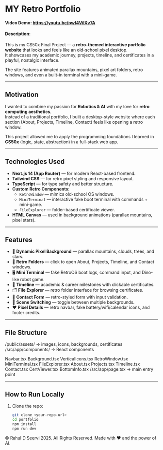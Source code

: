 # MY Retro Portfolio

#### Video Demo:  https://youtu.be/pwf4VilXv7A
#### Description:
This is my CS50x Final Project — a **retro-themed interactive portfolio website** that looks and feels like an old-school pixel desktop.  
It showcases my academic journey, projects, timeline, and certificates in a playful, nostalgic interface.  

The site features animated parallax mountains, pixel art folders, retro windows, and even a built-in terminal with a mini-game.  

---

## Motivation
I wanted to combine my passion for **Robotics & AI** with my love for **retro computing aesthetics**.  
Instead of a traditional portfolio, I built a desktop-style website where each section (About, Projects, Timeline, Contact) feels like opening a retro window.  

This project allowed me to apply the programming foundations I learned in **CS50x** (logic, state, abstraction) in a full-stack web app.  

---

## Technologies Used
- **Next.js 14 (App Router)** — for modern React-based frontend.  
- **Tailwind CSS** — for retro pixel styling and responsive layout.  
- **TypeScript** — for type safety and better structure.  
- **Custom Retro Components**:
  - `RetroWindow` — mimics old-school OS windows.  
  - `MiniTerminal` — interactive fake boot terminal with commands + mini-game.  
  - `FileExplorer` — folder-based certificate viewer.  
- **HTML Canvas** — used in background animations (parallax mountains, pixel stars).  

---

## Features
- 🎨 **Dynamic Pixel Background** — parallax mountains, clouds, trees, and stars.  
- 📂 **Retro Folders** — click to open About, Projects, Timeline, and Contact windows.  
- 🖥️ **Mini Terminal** — fake RetroOS boot logs, command input, and Dino-like robot game.  
- 📜 **Timeline** — academic & career milestones with clickable certificates.  
- 🗂️ **File Explorer** — retro folder interface for browsing certificates.  
- 📧 **Contact Form** — retro-styled form with input validation.  
- 🔄 **Scene Switching** — toggle between multiple backgrounds.  
- ❤️ **Pixel Details** — retro navbar, fake battery/wifi/calendar icons, and footer credits.  

---

## File Structure
/public/assets/ → images, icons, backgrounds, certificates
/src/app/components/ → React components

Navbar.tsx
Background.tsx
VerticalIcons.tsx
RetroWindow.tsx
MiniTerminal.tsx
FileExplorer.tsx
About.tsx
Projects.tsx
Timeline.tsx
Contact.tsx
CertViewer.tsx
BottomInfo.tsx
/src/app/page.tsx → main entry point

---

## How to Run Locally
1. Clone the repo:
   ```bash
   git clone <your-repo-url>
   cd portfolio
   npm install
   npm run dev

© Rahul D Seervi 2025. All Rights Reserved.
Made with ❤️ and the power of AI.